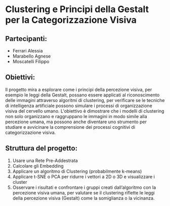 # Clustering e Principi della Gestalt per la Categorizzazione Visiva

## Partecipanti:
-  Ferrari Alessia
-  Marabello Agnese
-  Moscatelli Filippo

## Obiettivi:
Il progetto mira a esplorare come i principi della percezione visiva, per esempio le leggi della Gestalt, possano essere applicati al riconoscimento delle immagini attraverso algoritmi di clustering, per verificare se le tecniche di intelligenza artificiale possono simulare i processi di organizzazione visiva del cervello umano. L'obiettivo è dimostrare che i modelli di clustering non solo organizzano e raggruppano le immagini in modo simile alla percezione umana, ma possono anche diventare uno strumento per studiare e avvicinare la comprensione dei processi cognitivi di categorizzazione visiva.

## Struttura del progetto:
1. Usare una Rete Pre-Addestrata
2. Calcolare gli Embedding
3. Applicare un algoritmo di Clustering (probabilmente k-means)
4. Applicare t-SNE o PCA per ridurre i vettori a 2D o 3D e visualizzare i cluster
5. Osservare i risultati e confrontare i gruppi creati dall’algoritmo con la percezione visiva umana, per valutare se il clustering riflette le leggi della percezione visiva (Gestalt) come la somiglianza o la vicinanza.
